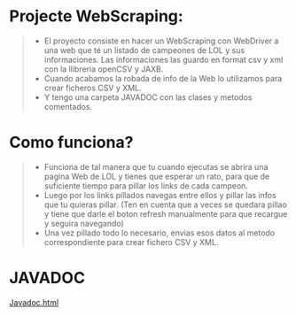 # Projecte WebScraping:

>- El proyecto consiste en hacer un WebScraping con WebDriver a una web que té un listado de campeones de LOL y sus informaciones. Las informaciones las guardo en format csv y xml con la llibreria openCSV y JAXB.
>- Cuando acabamos la robada de info de la Web lo utilizamos para crear ficheros CSV y XML.
>- Y tengo una carpeta JAVADOC con las clases y metodos comentados.

# Como funciona?

>- Funciona de tal manera que tu cuando ejecutas se abrira una pagina Web de LOL y tienes que esperar un rato, para que de suficiente tiempo para pillar los links de cada campeon.
>- Luego por los links pillados navegas entre ellos y pillar las infos que tu quieras pillar. (Ten en cuenta que a veces se quedara pillao y tiene que darle el boton refresh manualmente para que recargue y seguira navegando)
>- Una vez pillado todo lo necesario, envias esos datos al metodo correspondiente para crear fichero CSV y XML.


# JAVADOC
[Javadoc.html](https://github.com/Xiaochaoy/WebScrapping/tree/master/src/main/JavaDoc)	